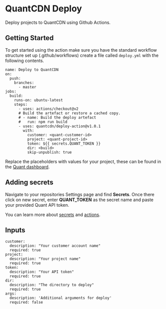 # QuantCDN Deploy

Deploy projects to QuantCDN using Github Actions.

## Getting Started

To get started using the action make sure you have the standard workflow structure set up (.github/workflows) create a file called `deploy.yml` with the following contents.

```
name: Deploy to QuantCDN
on:
  push:
    branches:
      - master
jobs:
  build:
    runs-on: ubuntu-latest
    steps:
      - uses: actions/checkout@v2
      # Build the artefact or restore a cached copy.
      # - name: Build the deploy artefact
      #   run: npm run build
      - uses: quantcdn/deploy-action@v1.0.1
        with:
          customer: <quant-customer-id>
          project: <quant-project-id>
          token: ${{ secrets.QUANT_TOKEN }}
          dir: <build>
          skip-unpublish: true

```

Replace the placeholders with values for your project, these can be found in the [Quant dashboard](https://docs.quantcdn.io/docs/dashboard).

## Adding secrets

Navigate to your repositories Settings page and find **Secrets**. Once there click on new secret, enter **QUANT_TOKEN** as the secret name and paste your provided Quant API token.

You can learn more about [secrets](https://docs.github.com/en/actions/reference/encrypted-secrets) and [actions](https://docs.github.com/en/actions).

## Inputs

```
customer:
  description: "Your customer account name"
  required: true
project:
  description: "Your project name"
  required: true
token:
  description: "Your API token"
  required: true
dir:
  description: "The directory to deploy"
  required: true
args:
  description: 'Additional arguments for deploy'
  required: false
```
